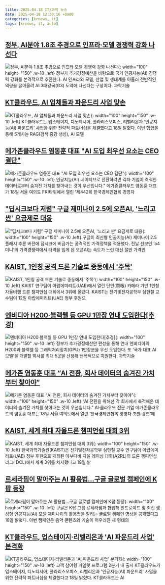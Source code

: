 ```yaml
---
title: 2025.04.18 IT/과학 뉴스
date: 2025-04-18 12:30:16 +0900
categories: [krnews, it]
tags: [krnews, it, auto]
---
```

## [정부, AI분야 1.8조 추경으로 인프라·모델 경쟁력 강화 나선다](https://n.news.naver.com/mnews/article/029/0002949005)

![정부, AI분야 1.8조 추경으로 인프라·모델 경쟁력 강화 나선다](https://mimgnews.pstatic.net/image/origin/029/2025/04/18/2949005.jpg?type=nf220_150){: width="100" height="150" .w-10 .left}
정부가 추가경정예산을 바탕으로 국가 인공지능(AI) 경쟁력 강화를 본격적으로 추진한다. AI 인프라와 모델, 산업 및 생태계를 아울러 전반적인 역량을 끌어올려 AI 3대강국(G3) 도약에 나선다는 구상이다. 과학기술

## [KT클라우드, AI 업체들과 파운드리 사업 맞손](https://n.news.naver.com/mnews/article/366/0001070345)

![KT클라우드, AI 업체들과 파운드리 사업 맞손](https://mimgnews.pstatic.net/image/origin/366/2025/04/18/1070345.jpg?type=nf220_150){: width="100" height="150" .w-10 .left}
KT클라우드는 업스테이지, 디노티시아, 폴라리스오피스, 리벨리온과 ‘인공지능(AI) 파운드리’ 사업을 위한 전략적 파트너십을 체결했다고 18일 밝혔다. 이번 협업을 통해 5개사는 RAG(검색 증강 생성), AI 모델

## [메가존클라우드 염동훈 대표 "AI 도입 최우선 요소는 CEO 결단"](https://n.news.naver.com/mnews/article/421/0008200939)

![메가존클라우드 염동훈 대표 "AI 도입 최우선 요소는 CEO 결단"](https://mimgnews.pstatic.net/image/origin/421/2025/04/18/8200939.jpg?type=nf220_150){: width="100" height="150" .w-10 .left}
인공지능(AI) 네이티브로 전환하려면 각자 기업이 축적한 데이터로부터 숨겨진 가치를 찾아내는 것이 우선입니다." 메가존클라우드 염동훈 대표가 18일 서울 여의도 FKI타워에서 열린 '제442회 한국경제인협회 경영자

## ["딥시크보다 저렴" 구글 제미나이 2.5에 오픈AI, '느리고 싼' 요금제로 대응](https://n.news.naver.com/mnews/article/011/0004475543)

!["딥시크보다 저렴" 구글 제미나이 2.5에 오픈AI, '느리고 싼' 요금제로 대응](https://mimgnews.pstatic.net/image/origin/011/2025/04/18/4475543.jpg?type=nf220_150){: width="100" height="150" .w-10 .left}
구글이 최신형 인공지능(AI) 제미나이 2.5 플래시 추론 버전에 딥시크에 버금가는 공격적인 가격정책을 적용했다. 전날 선보인 ‘o4 미니’의 가격경쟁력에서 타격을 입게 된 오픈AI는 속도가 느린 대신 절반 가격인

## [KAIST, 1인칭 공격 드론 기술로 중동에서 '주목'](https://n.news.naver.com/mnews/article/015/0005120904)

![KAIST, 1인칭 공격 드론 기술로 중동에서 '주목'](https://mimgnews.pstatic.net/image/origin/015/2025/04/18/5120904.jpg?type=nf220_150){: width="100" height="150" .w-10 .left}
KAIST 연구팀이 아랍에미리트(UAE)에서 열린 단안(單眼) 카메라 기반 1인칭 자율비행 드론 챔피언십 대회에서 3위에 올랐다. KAIST는 전기및전자공학부 심현철 교수팀이 12일 아랍에미리트(UAE) 정부 후원으

## [엔비디아 H200·블랙웰 등 GPU 1만장 연내 도입한다[추경]](https://n.news.naver.com/mnews/article/082/0001321850)

![엔비디아 H200·블랙웰 등 GPU 1만장 연내 도입한다[추경]](https://mimgnews.pstatic.net/image/origin/082/2025/04/18/1321850.jpg?type=nf220_150){: width="100" height="150" .w-10 .left}
정부가 추가경정예산안 편성을 통해 연내 엔비디아의 H200과 블랙웰 등 그래픽처리장치(GPU) 1만장분을 우선 도입한다. 또 ‘국가 대표 AI 모델’을 개발할 회사를 최대 5곳을 선정해 전폭적으로 지원한다. 과학기술

## [메가존 염동훈  대표 “AI 전환, 회사 데이터의 숨겨진 가치부터 찾아야”](https://n.news.naver.com/mnews/article/023/0003900309)

![메가존 염동훈  대표 “AI 전환, 회사 데이터의 숨겨진 가치부터 찾아야”](https://mimgnews.pstatic.net/image/origin/023/2025/04/18/3900309.jpg?type=nf220_150){: width="100" height="150" .w-10 .left}
“AI 전환을 위해선 각 회사에서 축적해온 데이터의 숨겨진 가치를 찾아내는 것이 우선입니다.” AI·클라우드 전문 기업 메가존클라우드의 염동훈 대표는 18일 서울 여의도에서 열린 ‘한국경제인협회 경영자 조찬 강연‘에

## [KAIST, 세계 최대 자율드론 챔피언쉽 대회 3위](https://n.news.naver.com/mnews/article/079/0004015129)

![KAIST, 세계 최대 자율드론 챔피언쉽 대회 3위](https://mimgnews.pstatic.net/image/origin/079/2025/04/18/4015129.jpg?type=nf220_150){: width="100" height="150" .w-10 .left}
한국과학기술원(KAIST)은 전기및전자공학부 심현철 교수 연구팀이 아랍에미리트(UAE) 정부 후원으로 개최된 아부다비 자율 레이싱 대회(A2RL)의 드론 챔피언십 리그( DCL)에서 세계 3위를 차지했다고 18일 밝

## [르세라핌이 말아주는 AI 활용법…구글 글로벌 캠페인에 K팝 등장](https://n.news.naver.com/mnews/article/029/0002948990)

![르세라핌이 말아주는 AI 활용법…구글 글로벌 캠페인에 K팝 등장](https://mimgnews.pstatic.net/image/origin/029/2025/04/18/2948990.jpg?type=nf220_150){: width="100" height="150" .w-10 .left}
구글은 K팝 그룹 르세라핌과 협업해 안드로이드 및 최신 생성형 인공지능(AI) 모델 제미나이의 활용법을 알리는 글로벌 캠페인 영상을 공개했다고 18일 밝혔다. 이번 캠페인은 음악 콘텐츠와 기술이 어우러진 새 형태의

## [KT클라우드, 업스테이지·리벨리온과 'AI 파운드리 사업' 본격화](https://n.news.naver.com/mnews/article/001/0015338047)

![KT클라우드, 업스테이지·리벨리온과 'AI 파운드리 사업' 본격화](https://mimgnews.pstatic.net/image/origin/001/2025/04/18/15338047.jpg?type=nf220_150){: width="100" height="150" .w-10 .left}
고객 참여형 파일럿 프로그램 2분기 내 출시 KT클라우드가 업스테이지, 디노티시아, 폴라리스오피스, 리벨리온과 '인공지능(AI) 파운드리' 사업을 위한 전략적 파트너십을 체결했다고 18일 밝혔다. KT클라우드는 AI

